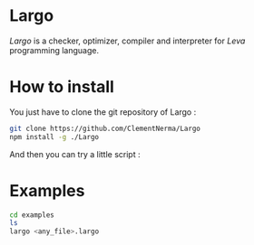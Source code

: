 
# Largo

*Largo* is a checker, optimizer, compiler and interpreter for *Leva* programming language.

# How to install

You just have to clone the git repository of Largo :

```bash
git clone https://github.com/ClementNerma/Largo
npm install -g ./Largo
```

And then you can try a little script :

# Examples

```bash
cd examples
ls
largo <any_file>.largo
```
